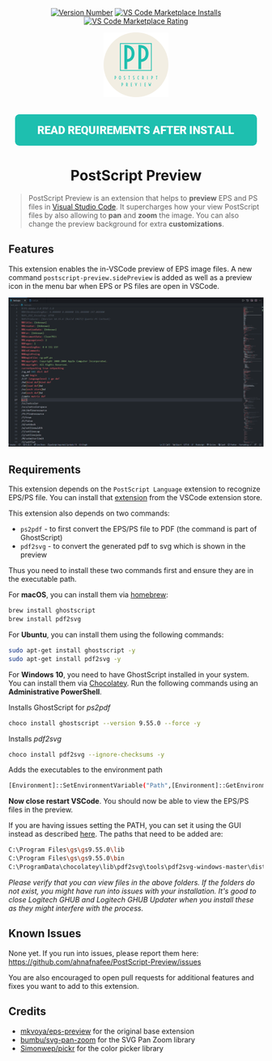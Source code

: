 <p align="center">
   <a href="https://marketplace.visualstudio.com/items?itemName=ahnafnafee.postscript-preview">
     <img alt="Version Number" src="https://vsmarketplacebadge.apphb.com/version-short/ahnafnafee.postscript-preview.svg?style=for-the-badge&logo=visualstudiocode"></a>
   <a href="https://marketplace.visualstudio.com/items?itemName=ahnafnafee.postscript-preview">
     <img alt="VS Code Marketplace Installs" src="https://vsmarketplacebadge.apphb.com/installs-short/ahnafnafee.postscript-preview.svg?style=for-the-badge&logo=visualstudiocode"></a>
   <a href="https://marketplace.visualstudio.com/items?itemName=ahnafnafee.postscript-preview&ssr=false#review-details">
     <img alt="VS Code Marketplace Rating" src="https://vsmarketplacebadge.apphb.com/rating-short/ahnafnafee.postscript-preview.svg?style=for-the-badge&logo=visualstudiocode"></a>
</p>




<p align="center">
    <img src="https://github.com/ahnafnafee/PostScript-Preview/raw/master/images/logo.png" alt="Logo"  width="128px" height="auto" />
</p>
<p align="center">
    <br/>
    <a title="READ REQUIREMENTS AFTER INSTALL" href="#requirements"><img src="https://github.com/ahnafnafee/PostScript-Preview/raw/master/docs/images/req-btn.png" alt="Read Requirements After Install"></a>
</p>


<h1 align="center">PostScript Preview</h1>



> PostScript Preview is an extension that helps to **preview** EPS and PS files in [Visual Studio Code](https://code.visualstudio.com/). It supercharges how your view PostScript files by also allowing to **pan** and **zoom** the image. You can also change the preview background for extra **customizations**.



## Features

This extension enables the in-VSCode preview of EPS image files.
A new command `postscript-preview.sidePreview` is added as well as a preview icon in the menu bar when EPS or PS files are open in VSCode.

<img src="https://github.com/ahnafnafee/PostScript-Preview/raw/master/demo/postscript-preview-demo.gif" alt="demo" style="zoom:50%;" />



## Requirements

This extension depends on the `PostScript Language` extension to recognize EPS/PS file.
You can install that [extension](https://marketplace.visualstudio.com/items?itemName=mxschmitt.postscript) from the VSCode extension store.

This extension also depends on two commands:

- `ps2pdf` - to first convert the EPS/PS file to PDF (the command is part of GhostScript)
- `pdf2svg` - to convert the generated pdf to svg which is shown in the preview

Thus you need to install these two commands first and ensure they are in the executable path.

For **macOS**, you can install them via [homebrew](https://brew.sh/):

```bash
brew install ghostscript
brew install pdf2svg
```


For **Ubuntu**, you can install them using the following commands:

```bash
sudo apt-get install ghostscript -y
sudo apt-get install pdf2svg -y
```


For **Windows 10**, you need to have GhostScript installed in your system. You can install them via [Chocolatey](https://chocolatey.org/install). Run the following commands using an **Administrative PowerShell**.

Installs GhostScript for _ps2pdf_
```bash
choco install ghostscript --version 9.55.0 --force -y
```
Installs _pdf2svg_
```bash
choco install pdf2svg --ignore-checksums -y
```
Adds the executables to the environment path
```bash
[Environment]::SetEnvironmentVariable("Path",[Environment]::GetEnvironmentVariable("Path", [EnvironmentVariableTarget]::Machine) + ";C:\Program Files\gs\gs9.55.0\lib;C:\Program Files\gs\gs9.55.0\bin;C:\ProgramData\chocolatey\lib\pdf2svg\tools\pdf2svg-windows-master\dist-64bits",[EnvironmentVariableTarget]::Machine)
```

**Now close restart VSCode**. You should now be able to view the EPS/PS files in the preview.

If you are having issues setting the PATH, you can set it using the GUI instead as described [here](https://www.architectryan.com/2018/03/17/add-to-the-path-on-windows-10/). The paths that need to be added are:

```bash
C:\Program Files\gs\gs9.55.0\lib
C:\Program Files\gs\gs9.55.0\bin
C:\ProgramData\chocolatey\lib\pdf2svg\tools\pdf2svg-windows-master\dist-64bits
```
_Please verify that you can view files in the above folders. If the folders do not exist, you might have run into issues with your installation. It's good to close Logitech GHUB and Logitech GHUB Updater when you install these as they might interfere with the process._


## Known Issues

None yet. If you run into issues, please report them here: https://github.com/ahnafnafee/PostScript-Preview/issues 

You are also encouraged to open pull requests for additional features and fixes you want to add to this extension.



## Credits

- [mkvoya/eps-preview](https://github.com/mkvoya/eps-preview) for the original base extension
- [bumbu/svg-pan-zoom](https://github.com/bumbu/svg-pan-zoom) for the SVG Pan Zoom library
- [Simonwep/pickr](https://github.com/Simonwep/pickr) for the color picker library
